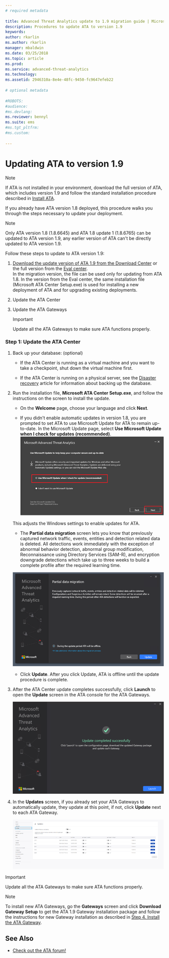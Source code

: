 ```yaml
---
# required metadata

title: Advanced Threat Analytics update to 1.9 migration guide | Microsoft Docs
description: Procedures to update ATA to version 1.9
keywords:
author: rkarlin
ms.author: rkarlin
manager: mbaldwin
ms.date: 03/25/2018
ms.topic: article
ms.prod:
ms.service: advanced-threat-analytics
ms.technology:
ms.assetid: 2946310a-8e4e-48fc-9450-fc9647efeb22

# optional metadata

#ROBOTS:
#audience:
#ms.devlang:
ms.reviewer: bennyl
ms.suite: ems
#ms.tgt_pltfrm:
#ms.custom:

---
```


# Updating ATA to version 1.9

> [!NOTE] 
> If ATA is not installed in your environment, download the full version of ATA, which includes version 1.9 and follow the standard installation procedure described in [Install ATA](install-ata-step1.md).

If you already have ATA version 1.8 deployed, this procedure walks you through the steps necessary to update your deployment.

> [!NOTE] 
>  Only ATA version 1.8 (1.8.6645) and ATA 1.8 update 1 (1.8.6765) can be updated to ATA version 1.9, any earlier version of ATA can't be directly updated to ATA version 1.9.

Follow these steps to update to ATA version 1.9:

1.  [Download the update version of ATA 1.9 from the Download Center](https://www.microsoft.com/download/details.aspx?id=56725)  or the full version from the [Eval center](http://www.microsoft.com/evalcenter/evaluate-microsoft-advanced-threat-analytics).<br>
In the migration version, the file can be used only for updating from ATA 1.8. In the version from the Eval center, the same installation file (Microsoft ATA Center Setup.exe) is used for installing a new deployment of ATA and for upgrading existing deployments.

2.  Update the ATA Center

4.  Update the ATA Gateways

    > [!IMPORTANT]
    > Update all the ATA Gateways to make sure ATA functions properly.

### Step 1: Update the ATA Center

1.  Back up your database: (optional)

    -   If the ATA Center is running as a virtual machine and you want to take a checkpoint, shut down the virtual machine first.

    -   If the ATA Center is running on a physical server, see the [Disaster recovery](disaster-recovery.md) article for information about backing up the database.

2.  Run the installation file, **Microsoft ATA Center Setup.exe**, and follow the instructions on the screen to install the update.

	-  On the **Welcome** page, choose your language and click **Next**.

	-  If you didn't enable automatic updates in version 1.8, you are prompted to set ATA to use Microsoft Update for ATA to remain up-to-date.  In the Microsoft Update page, select **Use Microsoft Update when I check for updates (recommended)**.
    ![Keep ATA up-to-date image](media/ata_ms_update.png)
     
     This adjusts the Windows settings to enable updates for  ATA. 
    
	-  The **Partial data migration** screen lets you know that previously captured network traffic, events, entities and detection related data is deleted. All detections work immediately with the exception of abnormal behavior detection, abnormal group modification, Reconnaissance using Directory Services (SAM-R), and encryption downgrade detections which take up to three weeks to build a complete profile after the required learning time. 
     
      ![ATA partial migration](media/partial-migration.png)

	-  Click **Update**. After you click Update, ATA is offline until the update procedure is complete.

4.  After the ATA Center update completes successfully, click **Launch** to open the **Update** screen in the ATA console for the ATA Gateways.

     ![Update success screen](media/migration-center-success.png)

5.  In the **Updates** screen, if you already set your ATA Gateways to automatically update, they update at this point, if not, click **Update** next to each ATA Gateway.
  
     ![Update gateways image](media/migration-update-gw.png)

  
> [!IMPORTANT] 
> Update all the ATA Gateways to make sure ATA functions properly.
 
> [!NOTE] 
> To install new ATA Gateways, go the **Gateways** screen and click **Download Gateway Setup** to get the ATA 1.9 Gateway installation package and follow the instructions for new Gateway installation as described in [Step 4. Install the ATA Gateway](install-ata-step4.md).


## See Also

- [Check out the ATA forum!](https://social.technet.microsoft.com/Forums/security/home?forum=mata)

